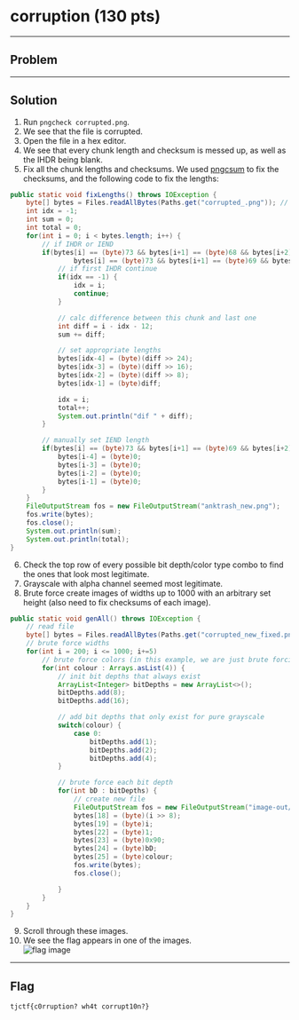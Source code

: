 # corruption (130 pts)

---

## Problem

---

## Solution
1) Run `pngcheck corrupted.png`.<br>
2) We see that the file is corrupted.<br>
3) Open the file in a hex editor.<br>
4) We see that every chunk length and checksum is messed up, as well as the IHDR being blank.<br>
5) Fix all the chunk lengths and checksums. We used [pngcsum](http://schaik.com/png/pngcsum.html) to fix the checksums, and the following code to fix the lengths:<br>
```java
public static void fixLengths() throws IOException {
    byte[] bytes = Files.readAllBytes(Paths.get("corrupted_.png")); // read the image
    int idx = -1;
    int sum = 0;
    int total = 0;
    for(int i = 0; i < bytes.length; i++) {
        // if IHDR or IEND
        if(bytes[i] == (byte)73 && bytes[i+1] == (byte)68 && bytes[i+2] == (byte)65 && bytes[i+3] == (byte)84 ||
                bytes[i] == (byte)73 && bytes[i+1] == (byte)69 && bytes[i+2] == (byte)78 && bytes[i+3] == (byte)68) {
            // if first IHDR continue
            if(idx == -1) {
                idx = i;
                continue;
            }

            // calc difference between this chunk and last one
            int diff = i - idx - 12;
            sum += diff;

            // set appropriate lengths
            bytes[idx-4] = (byte)(diff >> 24);
            bytes[idx-3] = (byte)(diff >> 16);
            bytes[idx-2] = (byte)(diff >> 8);
            bytes[idx-1] = (byte)diff;

            idx = i;
            total++;
            System.out.println("dif " + diff);
        }

        // manually set IEND length
        if(bytes[i] == (byte)73 && bytes[i+1] == (byte)69 && bytes[i+2] == (byte)78 && bytes[i+3] == (byte)68) {
            bytes[i-4] = (byte)0;
            bytes[i-3] = (byte)0;
            bytes[i-2] = (byte)0;
            bytes[i-1] = (byte)0;
        }
    }
    FileOutputStream fos = new FileOutputStream("anktrash_new.png");
    fos.write(bytes);
    fos.close();
    System.out.println(sum);
    System.out.println(total);
}
```
6) Check the top row of every possible bit depth/color type combo to find the ones that look most legitimate.<br>
7) Grayscale with alpha channel seemed most legitimate.<br>
8) Brute force create images of widths up to 1000 with an arbitrary set height (also need to fix checksums of each image).<br>
```java
public static void genAll() throws IOException {
    // read file
    byte[] bytes = Files.readAllBytes(Paths.get("corrupted_new_fixed.png"));
    // brute force widths
    for(int i = 200; i <= 1000; i+=5)
        // brute force colors (in this example, we are just brute forcing grayscale with alpha channel)
        for(int colour : Arrays.asList(4)) {
            // init bit depths that always exist
            ArrayList<Integer> bitDepths = new ArrayList<>();
            bitDepths.add(8);
            bitDepths.add(16);

            // add bit depths that only exist for pure grayscale
            switch(colour) {
                case 0:
                    bitDepths.add(1);
                    bitDepths.add(2);
                    bitDepths.add(4);
            }

            // brute force each bit depth
            for(int bD : bitDepths) {
                // create new file
                FileOutputStream fos = new FileOutputStream("image-out/" + i + "_" + colour + "_" + bD + ".png");
                bytes[18] = (byte)(i >> 8);
                bytes[19] = (byte)i;
                bytes[22] = (byte)1;
                bytes[23] = (byte)0x90;
                bytes[24] = (byte)bD;
                bytes[25] = (byte)colour;
                fos.write(bytes);
                fos.close();

            }
        }
    }
}

```
9) Scroll through these images.<br>
10) We see the flag appears in one of the images.<br>
![flag image][image]


[image]: http://filebin.ca/2izgk9c68hW4/fix-600_4_16.png

---

## Flag
`tjctf{c0rruption? wh4t corrupt10n?}`